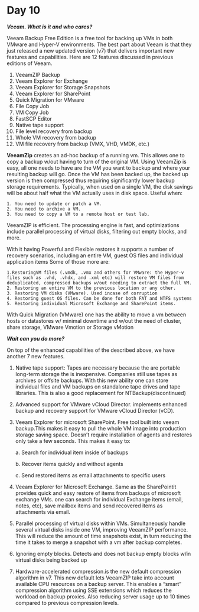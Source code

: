 # **Day 10**

***Veeam. What is it and who cares?***

Veeam Backup Free Edition is a free tool for backing up VMs in both VMware and Hyper-V environments. The best part about Veeam is that they just released a new updated version (v7) that delivers important new features and capabilities. Here are 12 features discussed in previous editions of Veeam.
1. VeeamZIP Backup
2. Veeam Explorer for Exchange
3. Veeam Explorer for Storage Snapshots
4. Veeam Explorer for SharePoint
5. Quick Migration for VMware
6. File Copy Job
7. VM Copy Job
8. FastSCP Editor
9. Native tape support
10. File level recovery from backup
11. Whole VM recovery from backup
12. VM file recovery from backup (VMX, VHD, VMDK, etc.)

**VeeamZip** creates an ad-hoc backup of a running vm. This allows one to copy a backup w/out having to turn of the original VM. Using VeeamZip is easy, all one needs to have are the VM you want to backup and where your resulting backup will go. Once the VM has been backed up, the backed up version is then compressed thus requiring significantly lower backup storage requirements. Typically, when used on a single VM, the disk savings will be about half what the VM actually uses in disk space. Useful when:

	1. You need to update or patch a VM.
	2. You need to archive a VM.
	3. You need to copy a VM to a remote host or test lab. 

VeeamZIP is efficient. The processing engine is fast, and optimizations include parallel processing of virtual disks, filtering out empty blocks, and more.  

With it having Powerful and Flexible restores it supports a number of recovery scenarios, including an entire VM, guest OS files and individual application items  Some of those more are:

	1.RestoringVM files (.vmdk, .vmx and others for VMware: the Hyper-v files such as .vhd, .vhdx, and .xml etc) will restore VM files from deduplicated, compressed backups w/out needing to extract the full VM.
	2. Restoring an entire VM to the previous location or any other.
	3. Restoring VM disks (VMware). Used incase of corruption
    4. Restoring guest OS files. Can be done for both FAT and NTFS systems
	5. Restoring individual Microsoft Exchange and SharePoint items.

With Quick Migration (VMware) one has the ability to move a vm between hosts or datastores w/ minimal downtime and w/out the need of cluster, share storage, VMware Vmotion or Storage vMotion

***Wait can you do more?***

On top of the enhanced capabilities of the described above, we have another 7 new features.

1. Native tape support: Tapes are necessary because the are portable long-term storage the is inexpensive. Companies still use tapes as archives or offsite backups. With this new ability one can store individual files and VM backups on standalone tape drives and tape libraries. This is also a good replacement for NTBackup(discontinued)

2. Advanced support for VMware vCloud Director. implements enhanced backup and recovery support for VMware vCloud Director (vCD).


3. Veeam Explorer for microsoft SharePoint. Free tool built into veeam backup.This makes it easy to pull the whole VM image into production storage saving space. Doesn’t require installation of agents and restores only take a few seconds.  This makes it easy to:
    
    a. Search for individual item inside of backups

    b. Recover items quickly and without agents
    
    c. Send restored items as email attachments to specific users

4. Veeam Explorer for Microsoft Exchange. Same as the SharePointit provides quick and easy restore of items  from backups of microsoft exchange VMs. one can search for individual Exchange items (email, notes, etc), save mailbox items and send recovered items as attachments via email.
5. Parallel processing of virtual disks within VMs. Simultaneously handle several virtual disks inside one VM, improving VeeamZIP performance. This will reduce the amount of time snapshots exist, in turn reducing the time it takes to merge a snapshot with a vm after backup completes. 
6. Ignoring empty blocks. Detects and does not backup empty blocks w/in virtual disks being backed up
7. Hardware-accelerated compression.is the new default compression algorithm in v7. This new default lets VeeamZIP take into account available CPU resources on a backup server. This enables a “smart” compression algorithm using SSE extensions which reduces the workload on backup proxies. Also reducing server usage up to 10 times compared to previous compression levels. 
